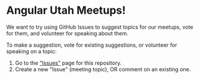 # Angular Utah Meetups!
We want to try using GitHub Issues to suggest topics for our meetups, vote for them, and volunteer for speaking about them.

To make a suggestion, vote for existing suggestions, or volunteer for speaking on a topic:

1. Go to the ["Issues"](https://github.com/AngularJSUtah/meetups/issues) page for this repository.
2. Create a new "Issue" (meeting topic), OR comment on an existing one.

